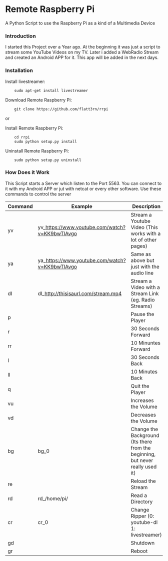 # Remote Raspberry Pi
A Python Script to use the Raspberry Pi as a kind of a Multimedia Device

### Introduction
I started this Project over a Year ago. At the beginning it was just a script to stream some YouTube Videos on my TV. Later i added a WebRadio Stream and created an Android APP for it. This app will be added in the next days.

### Installation
Install livestreamer:
```
    sudo apt-get install livestreamer
```
Download Remote Raspberry Pi:
```
    git clone https://github.com/flatt3rn/rrpi
```
or

Install Remote Raspberry Pi:
```
    cd rrpi
    sudo python setup.py install
```
Uninstall Remote Raspberry Pi:
```
    sudo python setup.py uninstall
```

### How Does it Work
This Script starts a Server which listen to the Port 5563.
You can connect to it with my Android APP or jut with netcat or every other software.
Use these commands to control the server

Command | Example | Description
--- | --- | ---
yv | yv_https://www.youtube.com/watch?v=KK9bwTlAvgo | Stream a Youtube Video (This works with a lot of other pages)
ya | ya_https://www.youtube.com/watch?v=KK9bwTlAvgo | Same as above but just with the audio line
dl | dl_http://thisisaurl.com/stream.mp4 | Stream a Video with a Stream Link (eg. Radio Streams)
p | | Pause the Player
r | | 30 Seconds Forward
rr | | 10 Minuntes Forward
l | | 30 Seconds Back
ll | | 10 Minutes Back
q | | Quit the Player
vu | | Increases the Volume
vd | | Decreases the Volume
bg | bg_0 | Change the Background (Its there from the beginning, but never really used it)
re | | Reload the Stream
rd | rd_/home/pi/ | Read a Directory
cr | cr_0 | Change Ripper (0: youtube-dl 1: livestreamer)
gd | | Shutdown
gr | | Reboot
